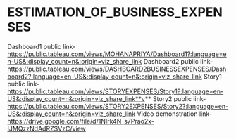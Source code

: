 # ESTIMATION_OF_BUSINESS_EXPENSES


Dashboard1 public link-https://public.tableau.com/views/MOHANAPRIYA/Dashboard1?:language=en-US&:display_count=n&:origin=viz_share_link
Dashboard2 public link-https://public.tableau.com/views/DASHBOARD2BUSINESSEXPENSES/Dashboard2?:language=en-US&:display_count=n&:origin=viz_share_link
Story1 public link-https://public.tableau.com/views/STORYEXPENSES/Story1?:language=en-US&:display_count=n&:origin=viz_share_link**v**
Story2 public link-https://public.tableau.com/views/STORY2EXPENSES/Story2?:language=en-US&:display_count=n&:origin=viz_share_link
Video demonstration link-https://drive.google.com/file/d/1NIrk4N_s7Prao2x-IJMQzzNdAdRZSVzC/view
